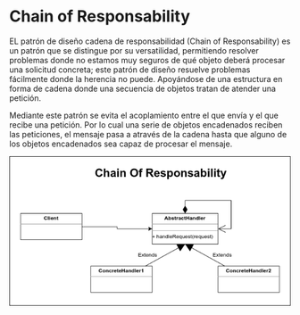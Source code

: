 # Chain of Responsability

EL patrón de diseño cadena de responsabilidad (Chain of Responsability) es un patrón que se distingue por su versatilidad, permitiendo resolver problemas donde no estamos muy seguros de qué objeto deberá procesar una solicitud concreta; este patrón de diseño resuelve problemas fácilmente donde la herencia no puede. Apoyándose de una estructura en forma de cadena donde una secuencia de objetos tratan de atender una petición.

Mediante este patrón se evita el acoplamiento entre el que envía y el que recibe una petición. Por lo cual una serie de objetos encadenados reciben las peticiones, el mensaje pasa a através de la cadena hasta que alguno de los objetos encadenados sea capaz de procesar el mensaje.

<img src="ChainOfResponsability.png" alt="ChainOfResponsability" />


